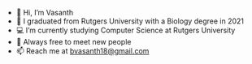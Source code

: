 - 👋 Hi, I’m Vasanth
- 🧬 I graduated from Rutgers University with a Biology degree in 2021
- 💻 I’m currently studying Computer Science at Rutgers University
- 🤝 Always free to meet new people 
- 📫 Reach me at bvasanth18@gmail.com

<!---
vvhawk/vvhawk is a ✨ special ✨ repository because its `README.md` (this file) appears on your GitHub profile.
You can click the Preview link to take a look at your changes.
--->
